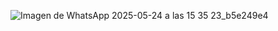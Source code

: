 ![Imagen de WhatsApp 2025-05-24 a las 15 35 23_b5e249e4](https://github.com/user-attachments/assets/21f76940-1378-4637-b709-e264c9fad040)
